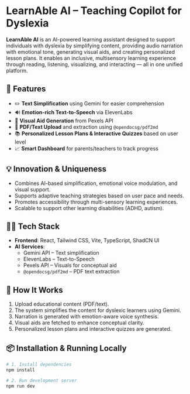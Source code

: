 # LearnAble AI – Teaching Copilot for Dyslexia

**LearnAble AI** is an AI-powered learning assistant designed to support individuals with dyslexia by simplifying content, providing audio narration with emotional tone, generating visual aids, and creating personalized lesson plans. It enables an inclusive, multisensory learning experience through reading, listening, visualizing, and interacting — all in one unified platform.

## 🚀 Features

- ✏️ **Text Simplification** using Gemini for easier comprehension
- 🔊 **Emotion-rich Text-to-Speech** via ElevenLabs
- 📸 **Visual Aid Generation** from Pexels API
- 📄 **PDF/Text Upload** and extraction using `@opendocsg/pdf2md`
- 📚 **Personalized Lesson Plans & Interactive Quizzes** based on user level
- 📈 **Smart Dashboard** for parents/teachers to track progress

## 💡 Innovation & Uniqueness

- Combines AI-based simplification, emotional voice modulation, and visual support.
- Supports adaptive teaching strategies based on user pace and needs.
- Promotes accessibility through multi-sensory learning experiences.
- Scalable to support other learning disabilities (ADHD, autism).

## 👨‍💻 Tech Stack

- **Frontend**: React, Tailwind CSS, Vite, TypeScript, ShadCN UI
- **AI Services**:
  - Gemini API – Text simplification
  - ElevenLabs – Text-to-Speech
  - Pexels API – Visuals for conceptual aid
  - `@opendocsg/pdf2md` – PDF text extraction

## 🧠 How It Works

1. Upload educational content (PDF/text).
2. The system simplifies the content for dyslexic learners using Gemini.
3. Narration is generated with emotion-aware voice synthesis.
4. Visual aids are fetched to enhance conceptual clarity.
5. Personalized lesson plans and interactive quizzes are generated.

## 📦 Installation & Running Locally

```bash
# 1. Install dependencies
npm install

# 2. Run development server
npm run dev
